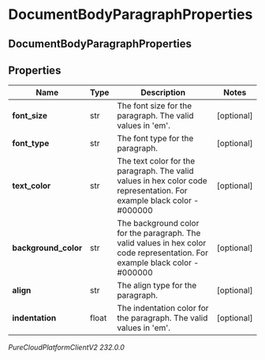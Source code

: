 # DocumentBodyParagraphProperties

## DocumentBodyParagraphProperties

## Properties

|Name | Type | Description | Notes|
|------------ | ------------- | ------------- | -------------|
| **font_size** | str | The font size for the paragraph. The valid values in &#39;em&#39;. | [optional] |
| **font_type** | str | The font type for the paragraph. | [optional] |
| **text_color** | str | The text color for the paragraph. The valid values in hex color code representation. For example black color - #000000 | [optional] |
| **background_color** | str | The background color for the paragraph. The valid values in hex color code representation. For example black color - #000000 | [optional] |
| **align** | str | The align type for the paragraph. | [optional] |
| **indentation** | float | The indentation color for the paragraph. The valid values in &#39;em&#39;. | [optional] |



_PureCloudPlatformClientV2 232.0.0_
